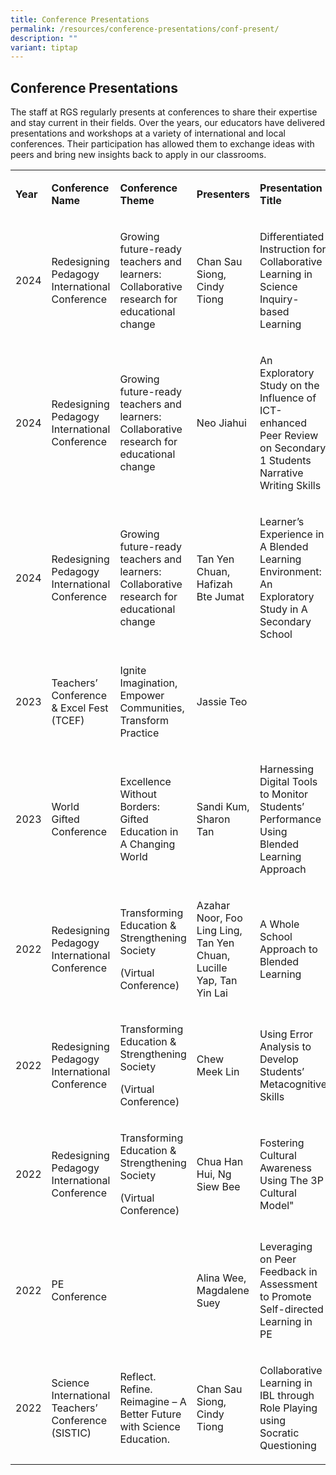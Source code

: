 ```yaml
---
title: Conference Presentations
permalink: /resources/conference-presentations/conf-present/
description: ""
variant: tiptap
---
```

<h2>Conference Presentations</h2>
<p>The staff at RGS regularly presents at conferences to share their expertise
and stay current in their fields. Over the years, our educators have delivered
presentations and workshops at a variety of international and local conferences.
Their participation has allowed them to exchange ideas with peers and bring
new insights back to apply in our classrooms.</p>
<table style="minWidth: 125px">
<colgroup>
<col>
<col>
<col>
<col>
<col>
</colgroup>
<tbody>
<tr>
<td rowspan="1" colspan="1">
<p><strong>Year</strong>
</p>
</td>
<td rowspan="1" colspan="1">
<p><strong>Conference Name</strong>
</p>
</td>
<td rowspan="1" colspan="1">
<p><strong>Conference Theme</strong>
</p>
</td>
<td rowspan="1" colspan="1">
<p><strong>Presenters</strong>
</p>
</td>
<td rowspan="1" colspan="1">
<p><strong>Presentation Title</strong>
</p>
</td>
</tr>
<tr>
<td rowspan="1" colspan="1">
<p>2024</p>
</td>
<td rowspan="1" colspan="1">
<p>Redesigning Pedagogy International Conference</p>
</td>
<td rowspan="1" colspan="1">
<p>Growing future-ready teachers and learners: Collaborative research for
educational change</p>
</td>
<td rowspan="1" colspan="1">
<p>Chan Sau Siong, Cindy Tiong</p>
</td>
<td rowspan="1" colspan="1">
<p>Differentiated Instruction for Collaborative Learning in Science Inquiry-based
Learning</p>
</td>
</tr>
<tr>
<td rowspan="1" colspan="1">
<p>2024</p>
</td>
<td rowspan="1" colspan="1">
<p>Redesigning Pedagogy International Conference</p>
</td>
<td rowspan="1" colspan="1">
<p>Growing future-ready teachers and learners: Collaborative research for
educational change</p>
</td>
<td rowspan="1" colspan="1">
<p>Neo Jiahui</p>
</td>
<td rowspan="1" colspan="1">
<p>An Exploratory Study on the Influence of ICT-enhanced Peer Review on Secondary
1 Students Narrative Writing Skills</p>
</td>
</tr>
<tr>
<td rowspan="1" colspan="1">
<p>2024</p>
</td>
<td rowspan="1" colspan="1">
<p>Redesigning Pedagogy International Conference</p>
</td>
<td rowspan="1" colspan="1">
<p>Growing future-ready teachers and learners: Collaborative research for
educational change</p>
</td>
<td rowspan="1" colspan="1">
<p>Tan Yen Chuan, Hafizah Bte Jumat</p>
</td>
<td rowspan="1" colspan="1">
<p>Learner’s Experience in A Blended Learning Environment: An Exploratory
Study in A Secondary School</p>
</td>
</tr>
<tr>
<td rowspan="1" colspan="1">
<p>2023</p>
</td>
<td rowspan="1" colspan="1">
<p>Teachers’ Conference &amp; Excel Fest (TCEF)</p>
</td>
<td rowspan="1" colspan="1">
<p>Ignite Imagination, Empower Communities, Transform Practice</p>
</td>
<td rowspan="1" colspan="1">
<p>Jassie Teo</p>
</td>
<td rowspan="1" colspan="1">
<p></p>
</td>
</tr>
<tr>
<td rowspan="1" colspan="1">
<p>2023</p>
</td>
<td rowspan="1" colspan="1">
<p>World Gifted Conference</p>
</td>
<td rowspan="1" colspan="1">
<p>Excellence Without Borders: Gifted Education in A Changing World</p>
</td>
<td rowspan="1" colspan="1">
<p>Sandi Kum, Sharon Tan</p>
</td>
<td rowspan="1" colspan="1">
<p>Harnessing Digital Tools to Monitor Students’ Performance Using Blended
Learning Approach</p>
</td>
</tr>
<tr>
<td rowspan="1" colspan="1">
<p>2022</p>
</td>
<td rowspan="1" colspan="1">
<p>Redesigning Pedagogy International Conference</p>
</td>
<td rowspan="1" colspan="1">
<p>Transforming Education &amp; Strengthening Society</p>
<p>(Virtual Conference)</p>
<p></p>
</td>
<td rowspan="1" colspan="1">
<p>Azahar Noor, Foo Ling Ling, Tan Yen Chuan, Lucille Yap, Tan Yin Lai</p>
</td>
<td rowspan="1" colspan="1">
<p>A Whole School Approach to Blended Learning</p>
</td>
</tr>
<tr>
<td rowspan="1" colspan="1">
<p>2022</p>
</td>
<td rowspan="1" colspan="1">
<p>Redesigning Pedagogy International Conference</p>
</td>
<td rowspan="1" colspan="1">
<p>Transforming Education &amp; Strengthening Society</p>
<p>(Virtual Conference)</p>
<p></p>
</td>
<td rowspan="1" colspan="1">
<p>Chew Meek Lin</p>
</td>
<td rowspan="1" colspan="1">
<p>Using Error Analysis to Develop Students’ Metacognitive Skills</p>
</td>
</tr>
<tr>
<td rowspan="1" colspan="1">
<p>2022</p>
</td>
<td rowspan="1" colspan="1">
<p>Redesigning Pedagogy International Conference</p>
</td>
<td rowspan="1" colspan="1">
<p>Transforming Education &amp; Strengthening Society</p>
<p>(Virtual Conference)</p>
<p></p>
</td>
<td rowspan="1" colspan="1">
<p>Chua Han Hui, Ng Siew Bee</p>
</td>
<td rowspan="1" colspan="1">
<p>Fostering Cultural Awareness Using The 3P Cultural Model"</p>
</td>
</tr>
<tr>
<td rowspan="1" colspan="1">
<p>2022</p>
</td>
<td rowspan="1" colspan="1">
<p>PE Conference</p>
</td>
<td rowspan="1" colspan="1">
<p>&nbsp;</p>
</td>
<td rowspan="1" colspan="1">
<p>Alina Wee, Magdalene Suey</p>
</td>
<td rowspan="1" colspan="1">
<p>Leveraging on Peer Feedback in Assessment to Promote Self-directed Learning
in PE</p>
</td>
</tr>
<tr>
<td rowspan="1" colspan="1">
<p>2022</p>
</td>
<td rowspan="1" colspan="1">
<p>Science International Teachers’ Conference (SISTIC)</p>
</td>
<td rowspan="1" colspan="1">
<p>Reflect. Refine. Reimagine – A Better Future with Science Education.</p>
</td>
<td rowspan="1" colspan="1">
<p>Chan Sau Siong, Cindy Tiong</p>
</td>
<td rowspan="1" colspan="1">
<p>Collaborative Learning in IBL through Role Playing using Socratic Questioning</p>
</td>
</tr>
</tbody>
</table>
<p></p>